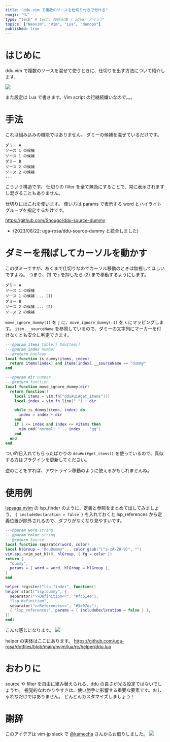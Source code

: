 ```yaml
---
title: "ddu.vim で複数のソースを仕切り付きで分ける"
emoji: "🔍"
type: "tech" # tech: 技術記事 / idea: アイデア
topics: ["Neovim", "Vim", "Lua", "denops"]
published: true
---
```


# はじめに

ddu.vim で複数のソースを混ぜて使うときに、仕切りを出す方法について紹介します。

![](https://storage.googleapis.com/zenn-user-upload/fe3242577eef-20230621.png)

また設定は Lua で書きます。Vim script の行継続嫌いなので。。。

# 手法

これは組み込みの機能ではありません。
ダミーの候補を混ぜているだけです。

```
ダミー A
ソース 1 の候補
ソース 1 の候補
ダミー B
ソース 2 の候補
ソース 2 の候補
...
```

こういう構造です。
仕切りの filter を全て無効にすることで、常に表示されますし混ざることもありません。

仕切りにはこれを使います。
使い方は params で表示する word とハイライトグループを指定するだけです。

https://github.com/Shougo/ddu-source-dummy
- (2023/06/22: uga-rosa/ddu-source-dummy と統合しました)

# ダミーを飛ばしてカーソルを動かす

このダミーですが、あくまで仕切りなのでカーソル移動のときは無視してほしいですよね。
つまり、(1) で j を押したら (2) まで移動するようにします。

```
ダミー A
ソース 1 の候補
ソース 1 の候補 ... (1)
ダミー B
ソース 2 の候補 ... (2)
ソース 2 の候補
```

`move_ignore_dummy(1)` を `j` に、`move_ignore_dummy(-1)` を `k` にマッピングします。
`item.__sourceName` を参照しているので、ダミーの文字列にマーカーを付けなくとも安全に判定できます。

```lua
---@param items table[] DduItem[]
---@param index number
---@return boolean
local function is_dummy(items, index)
  return items[index] and items[index].__sourceName == "dummy"
end

---@param dir number
---@return function
local function move_ignore_dummy(dir)
  return function()
    local items = vim.fn["ddu#ui#get_items"]()
    local index = vim.fn.line(".") + dir

    while is_dummy(items, index) do
      index = index + dir
    end
    if 1 <= index and index <= #items then
      vim.cmd("normal! " .. index .. "gg")
    end
  end
end
```

つい昨日入れてもらったばかりの `ddu#ui#get_items()` を使っているので、真似する方はプラグインを更新してください。

逆のことをすれば、アウトライン移動のように使えるかもしれませんね。

# 使用例

[lspsaga.nvim](https://github.com/nvimdev/lspsaga.nvim) の lsp_finder のように、定義と参照をまとめて出してみましょう。
`{ includeDeclaration = false }` を入れておくと lsp_references から定義位置が除外されるので、ダブりがなくなり見やすいです。

```lua
---@param word string
---@param color string
---@return Source
local function separator(word, color)
local hlGroup = "DduDummy" .. color:gsub("[^a-zA-Z0-9]", "")
vim.api.nvim_set_hl(0, hlGroup, { fg = color })
return {
  "dummy",
  params = { word = word, hlGroup = hlGroup },
}
end

helper.register("lsp_finder", function()
helper.start("lsp:dummy", {
  separator(">>Definition<<", "#fc514e"),
  "lsp_definition",
  separator(">>References<<", "#5e97ec"),
  { "lsp_references", params = { includeDeclaration = false } },
})
end)
```

こんな感じになります。
![](https://storage.googleapis.com/zenn-user-upload/9da0a1cf1ce2-20230621.png)

helper の実体はここにあります。
https://github.com/uga-rosa/dotfiles/blob/main/nvim/lua/rc/helper/ddu.lua

# おわりに

source や filter を自由に組み替えられる、ddu の良さが光る設定ではないでしょうか。
視覚的なわかりやすさは、使い勝手に影響する重要な要素です。おしゃれなだけではありません。
どんどんカスタマイズしましょう！

# 謝辞

このアイデアは vim-jp slack で [@kamecha](https://zenn.dev/kamecha) さんからお借りしました。
![](https://storage.googleapis.com/zenn-user-upload/0cde20edbfe4-20230621.png)

